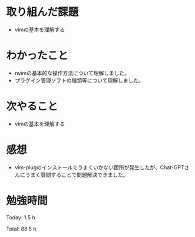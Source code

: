 # 取り組んだ課題
- vimの基本を理解する

# わかったこと
- nvimの基本的な操作方法について理解しました。
- プラグイン管理ソフトの種類等について理解しました。
  
# 次やること
- vimの基本を理解する

# 感想
- vim-plugのインストールでうまくいかない箇所が発生したが、Chat-GPTさんにうまく質問することで問題解決できました。

# 勉強時間
Today: 1.5 h

Total: 88.5 h
